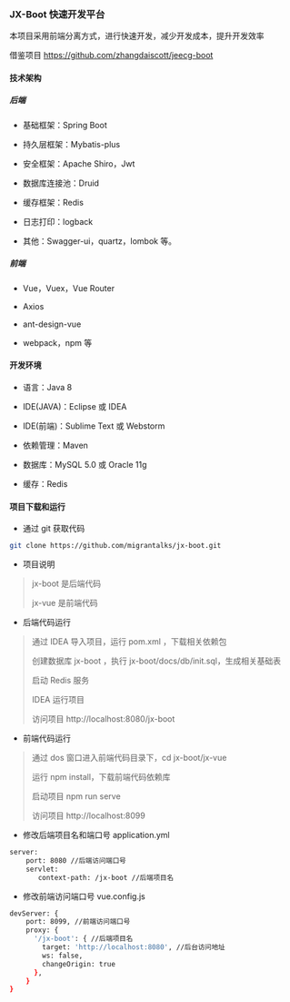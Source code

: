 ### JX-Boot 快速开发平台

本项目采用前端分离方式，进行快速开发，减少开发成本，提升开发效率

借鉴项目 https://github.com/zhangdaiscott/jeecg-boot


#### 技术架构

##### 后端

- 基础框架：Spring Boot

- 持久层框架：Mybatis-plus

- 安全框架：Apache Shiro，Jwt

- 数据库连接池：Druid

- 缓存框架：Redis

- 日志打印：logback

- 其他：Swagger-ui，quartz，lombok 等。

##### 前端

- Vue，Vuex，Vue Router

- Axios

- ant-design-vue

- webpack，npm 等


#### 开发环境

- 语言：Java 8

- IDE(JAVA)：Eclipse 或 IDEA

- IDE(前端)：Sublime Text 或 Webstorm

- 依赖管理：Maven

- 数据库：MySQL 5.0 或 Oracle 11g

- 缓存：Redis


#### 项目下载和运行

- 通过 git 获取代码

```bash
git clone https://github.com/migrantalks/jx-boot.git
```

- 项目说明

> jx-boot 是后端代码
>
> jx-vue 是前端代码


- 后端代码运行

> 通过 IDEA 导入项目，运行 pom.xml ，下载相关依赖包
>
> 创建数据库 jx-boot ，执行 jx-boot/docs/db/init.sql，生成相关基础表
>
> 启动 Redis 服务
> 
> IDEA 运行项目 
>
> 访问项目 http://localhost:8080/jx-boot 


- 前端代码运行

> 通过 dos 窗口进入前端代码目录下，cd jx-boot/jx-vue
> 
> 运行 npm install，下载前端代码依赖库
>
> 启动项目 npm run serve
>
> 访问项目 http://localhost:8099


- 修改后端项目名和端口号 application.yml

```bash
server:
    port: 8080 //后端访问端口号
    servlet:
       context-path: /jx-boot //后端项目名
```

- 修改前端访问端口号 vue.config.js

```bash       
devServer: {
    port: 8099, //前端访问端口号
    proxy: {
      '/jx-boot': { //后端项目名
        target: 'http://localhost:8080', //后台访问地址
        ws: false,
        changeOrigin: true
      },
    }
}
```